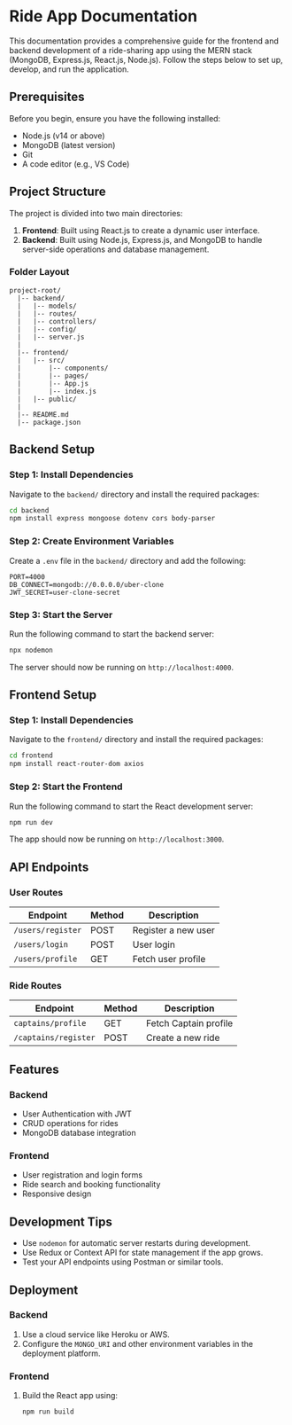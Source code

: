 # Ride App Documentation

This documentation provides a comprehensive guide for the frontend and backend development of a ride-sharing app using the MERN stack (MongoDB, Express.js, React.js, Node.js). Follow the steps below to set up, develop, and run the application.

## Prerequisites

Before you begin, ensure you have the following installed:

- Node.js (v14 or above)
- MongoDB (latest version)
- Git
- A code editor (e.g., VS Code)

## Project Structure

The project is divided into two main directories:

1. **Frontend**: Built using React.js to create a dynamic user interface.
2. **Backend**: Built using Node.js, Express.js, and MongoDB to handle server-side operations and database management.

### Folder Layout
```
project-root/
  |-- backend/
  |   |-- models/
  |   |-- routes/
  |   |-- controllers/
  |   |-- config/
  |   |-- server.js
  |
  |-- frontend/
  |   |-- src/
  |       |-- components/
  |       |-- pages/
  |       |-- App.js
  |       |-- index.js
  |   |-- public/
  |
  |-- README.md
  |-- package.json
```

## Backend Setup

### Step 1: Install Dependencies
Navigate to the `backend/` directory and install the required packages:
```bash
cd backend
npm install express mongoose dotenv cors body-parser
```

### Step 2: Create Environment Variables
Create a `.env` file in the `backend/` directory and add the following:
```
PORT=4000
DB_CONNECT=mongodb://0.0.0.0/uber-clone
JWT_SECRET=user-clone-secret
```

### Step 3: Start the Server
Run the following command to start the backend server:
```bash
npx nodemon
```
The server should now be running on `http://localhost:4000`.

## Frontend Setup

### Step 1: Install Dependencies
Navigate to the `frontend/` directory and install the required packages:
```bash
cd frontend
npm install react-router-dom axios
```

### Step 2: Start the Frontend
Run the following command to start the React development server:
```bash
npm run dev
```
The app should now be running on `http://localhost:3000`.

## API Endpoints

### User Routes
| Endpoint         | Method | Description             |
|------------------|--------|-------------------------|
| `/users/register`| POST   | Register a new user     |
| `/users/login`   | POST   | User login              |
| `/users/profile` | GET    | Fetch user profile      |

### Ride Routes
| Endpoint              | Method | Description                   |
|-----------------------|--------|-------------------------------|
| `captains/profile`    | GET    | Fetch Captain profile         |
| `/captains/register`  | POST   | Create a new ride             |

## Features

### Backend
- User Authentication with JWT
- CRUD operations for rides
- MongoDB database integration

### Frontend
- User registration and login forms
- Ride search and booking functionality
- Responsive design

## Development Tips

- Use `nodemon` for automatic server restarts during development.
- Use Redux or Context API for state management if the app grows.
- Test your API endpoints using Postman or similar tools.

## Deployment

### Backend
1. Use a cloud service like Heroku or AWS.
2. Configure the `MONGO_URI` and other environment variables in the deployment platform.

### Frontend
1. Build the React app using:
   ```bash
   npm run build
   ```



